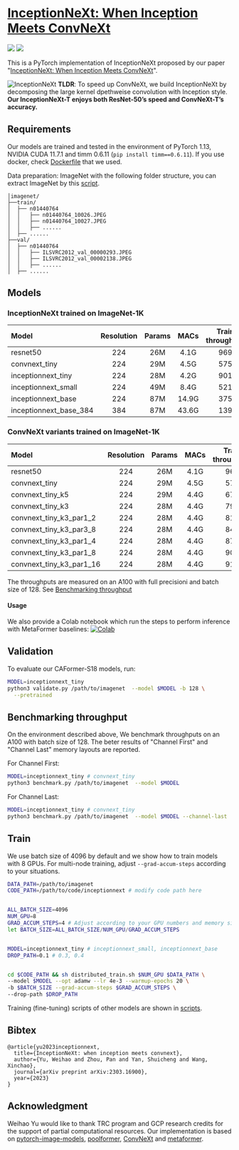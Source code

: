 # [InceptionNeXt: When Inception Meets ConvNeXt](https://arxiv.org/abs/2303.16900)

<p align="left">
<a href="https://arxiv.org/abs/2303.16900" alt="arXiv">
    <img src="https://img.shields.io/badge/arXiv-2203.16900-b31b1b.svg?style=flat" /></a>
<a href="https://colab.research.google.com/drive/1-CAPm6FNKYRbe_lAPxIBxsIH4xowgfg8?usp=sharing" alt="Colab">
    <img src="https://colab.research.google.com/assets/colab-badge.svg" /></a>
</p>

This is a PyTorch implementation of InceptionNeXt proposed by our paper "[InceptionNeXt: When Inception Meets ConvNeXt](https://arxiv.org/abs/2203.16900)".

![InceptionNeXt](https://user-images.githubusercontent.com/15921929/228630174-1d31ac66-174b-4014-9f6a-b7e6d46af958.jpeg)
**TLDR**: To speed up ConvNeXt, we build InceptionNeXt by decomposing the large kernel dpethweise convolution with Inception style. **Our InceptionNeXt-T enjoys both ResNet-50’s speed and ConvNeXt-T’s accuracy.**


## Requirements
Our models are trained and tested in the environment of PyTorch 1.13, NVIDIA CUDA 11.7.1 and timm 0.6.11 (`pip install timm==0.6.11`). If you use docker, check [Dockerfile](docker/Dockerfile) that we used.


Data preparation: ImageNet with the following folder structure, you can extract ImageNet by this [script](https://gist.github.com/BIGBALLON/8a71d225eff18d88e469e6ea9b39cef4).

```
│imagenet/
├──train/
│  ├── n01440764
│  │   ├── n01440764_10026.JPEG
│  │   ├── n01440764_10027.JPEG
│  │   ├── ......
│  ├── ......
├──val/
│  ├── n01440764
│  │   ├── ILSVRC2012_val_00000293.JPEG
│  │   ├── ILSVRC2012_val_00002138.JPEG
│  │   ├── ......
│  ├── ......
```


## Models
### InceptionNeXt trained on ImageNet-1K
| Model | Resolution | Params | MACs | Train throughput | Infer. throughput | Top1 Acc | Download |
| :---     |   :---:    |  :---: |  :---:  |  :---:  |  :---:  |  :---:  |  :---:  |
| resnet50 | 224 | 26M | 4.1G | 969 | 3149 | 78.4 | - |
| convnext_tiny | 224 | 29M | 4.5G | 575 | 2413 | 82.1 | - |
| inceptionnext_tiny | 224 | 28M | 4.2G | 901 | 2900 | 82.3 | [here]() |
| inceptionnext_small | 224 | 49M | 8.4G | 521 | 1750 | 83.5 | [here]() |
| inceptionnext_base | 224 | 87M | 14.9G | 375 | 1244 |  84.0 | [here]() |
| inceptionnext_base_384 | 384 | 87M | 43.6G | 139 | 428 | 85.2 | [here]() |

### ConvNeXt variants trained on ImageNet-1K
| Model | Resolution | Params | MACs | Train throughput | Infer. throughput | Top1 Acc | Download |
| :---     |   :---:    |  :---: |  :---:  |  :---:  |  :---:  |  :---:  |  :---:  |
| resnet50 | 224 | 26M | 4.1G | 969 | 3149 | 78.4 | - |
| convnext_tiny | 224 | 29M | 4.5G | 575 | 2413 | 82.1 | - |
| convnext_tiny_k5 | 224 | 29M | 4.4G | 675 | 2704 | 82.0 | [here]() |
| convnext_tiny_k3 | 224 | 28M | 4.4G | 798 | 2802 | 81.5 | [here]() |
| convnext_tiny_k3_par1_2 | 224 | 28M | 4.4G |  818 | 2740 | 81.4 | [here]() |
| convnext_tiny_k3_par3_8 | 224 | 28M | 4.4G |  847 | 2762 | 81.4 | [here]() |
| convnext_tiny_k3_par1_4 | 224 | 28M | 4.4G | 871 | 2808 | 81.3 | [here]() |
| convnext_tiny_k3_par1_8 | 224 | 28M | 4.4G | 901 | 2833 | 80.8 | [here]() |
| convnext_tiny_k3_par1_16 | 224 | 28M | 4.4G | 916 | 2846 | 80.1 | [here]() |

The throughputs are measured on an A100 with full precisioni and batch size of 128. See [Benchmarking throughput](#benchmarking-throughput)

#### Usage
We also provide a Colab notebook which run the steps to perform inference with MetaFormer baselines: [![Colab](https://colab.research.google.com/assets/colab-badge.svg)](https://colab.research.google.com/drive/1-CAPm6FNKYRbe_lAPxIBxsIH4xowgfg8?usp=sharing)


## Validation

To evaluate our CAFormer-S18 models, run:

```bash
MODEL=inceptionnext_tiny
python3 validate.py /path/to/imagenet  --model $MODEL -b 128 \
  --pretrained
```

## Benchmarking throughput
On the environment described above, We benchmark throughputs on an A100 with batch size of 128. The beter results of "Channel First" and "Channel Last" memory layouts are reported.

For Channel First:
```bash
MODEL=inceptionnext_tiny # convnext_tiny
python3 benchmark.py /path/to/imagenet  --model $MODEL
```

For Channel Last:
```bash
MODEL=inceptionnext_tiny # convnext_tiny
python3 benchmark.py /path/to/imagenet  --model $MODEL --channel-last
```

## Train
We use batch size of 4096 by default and we show how to train models with 8 GPUs. For multi-node training, adjust `--grad-accum-steps` according to your situations.


```bash
DATA_PATH=/path/to/imagenet
CODE_PATH=/path/to/code/inceptionnext # modify code path here


ALL_BATCH_SIZE=4096
NUM_GPU=8
GRAD_ACCUM_STEPS=4 # Adjust according to your GPU numbers and memory size.
let BATCH_SIZE=ALL_BATCH_SIZE/NUM_GPU/GRAD_ACCUM_STEPS


MODEL=inceptionnext_tiny # inceptionnext_small, inceptionnext_base
DROP_PATH=0.1 # 0.3, 0.4


cd $CODE_PATH && sh distributed_train.sh $NUM_GPU $DATA_PATH \
--model $MODEL --opt adamw --lr 4e-3 --warmup-epochs 20 \
-b $BATCH_SIZE --grad-accum-steps $GRAD_ACCUM_STEPS \
--drop-path $DROP_PATH
```
Training (fine-tuning) scripts of other models are shown in [scripts](/scripts/).


## Bibtex
```
@article{yu2023inceptionnext,
  title={InceptionNeXt: when inception meets convnext},
  author={Yu, Weihao and Zhou, Pan and Yan, Shuicheng and Wang, Xinchao},
  journal={arXiv preprint arXiv:2303.16900},
  year={2023}
}
```

## Acknowledgment
Weihao Yu would like to thank TRC program and GCP research credits for the support of partial computational resources. Our implementation is based on [pytorch-image-models](https://github.com/huggingface/pytorch-image-models), [poolformer](https://github.com/sail-sg/poolformer), [ConvNeXt](https://github.com/facebookresearch/ConvNeXt) and [metaformer](https://github.com/sail-sg/metaformer).